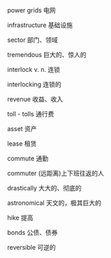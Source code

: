 power grids 电网

infrastructure 基础设施

sector 部门、领域

tremendous 巨大的、惊人的

interlock v. n. 连锁

interlocking 连锁的

revenue 收益、收入

toll - tolls 通行费

asset 资产

lease 租赁

commute 通勤

commuter (远距离)上下班往返的人

drastically 大大的、彻底的

astronomical 天文的，极其巨大的

hike 提高

bonds 公债、债券

reversible 可逆的